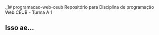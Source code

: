 .,1# programacao-web-ceub
Repositório para Disciplina de programação Web CEUB - Turma A 
1 
## Isso ae...
